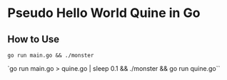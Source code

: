 # Pseudo Hello World Quine in Go

## How to Use

`go run main.go && ./monster`

`go run main.go > quine.go | sleep 0.1 && ./monster && go run quine.go``

